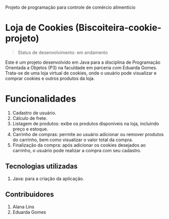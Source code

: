 

Projeto de programação para controle de comércio alimentício

# Loja de Cookies (Biscoiteira-cookie-projeto)
> Status de desenvolvimento: em andamento 
<p>Este é um projeto desenvolvido em Java para a disciplina de Programação Orientada a Objetos (P3) na faculdade em parceria com Eduarda Gomes. Trata-se de uma loja virtual de cookies, onde o usuário pode visualizar e comprar cookies e outros produtos da loja. </p>

<h1>Funcionalidades</h1>
<ol>
<li>Cadastro de usuário.</li>
<li>Cálculo de frete.</li>
<li>Listagem de produtos: exibe os produtos disponíveis na loja, incluindo preço e estoque.</li>
<li>Carrinho de compras: permite ao usuário adicionar ou remover produtos do carrinho, bem como visualizar o valor total da compra.</li>
<li>Finalização da compra: após adicionar os cookies desejados ao carrinho, o usuário pode realizar a compra com seu cadastro. </li>
</ol>
<h2>Tecnologias utilizadas </h2>
<ol>
<li> Java: para a criação da aplicação. </li>
</ol>
<h2>Contribuidores</h2>
<ol>
<li>Alana Lins </li>
<li>Eduarda Gomes</li>
</ol>
